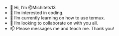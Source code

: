 - 👋 Hi, I’m @Michitets13
- 👀 I’m interested in coding.
- 🌱 I’m currently learning on how to use termux.
- 💞️ I’m looking to collaborate on with you all.
- 📫 Please messages me and teach me. Thank you! 

<!---
Michitets13/Michitets13 is a ✨ special ✨ repository because its `README.md` (this file) appears on your GitHub profile.
You can click the Preview link to take a look at your changes.
--->
